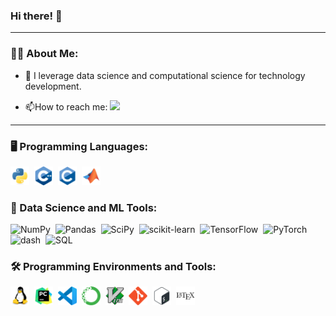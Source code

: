 ### Hi there! 👋
---
### :woman_technologist: About Me:
- :telescope: I leverage data science and computational science for technology development.

- :mailbox:How to reach me: [<img src="https://img.shields.io/badge/LinkedIn-0077B5?style=for-the-badge&logo=linkedin&logoColor=white" height="20">](https://www.linkedin.com/in/arunamohan/)
---
### :desktop_computer: Programming Languages:
<div>
  <img src="https://github.com/devicons/devicon/blob/master/icons/python/python-original.svg" title="Python" alt="Python" width="30" height="30"/>&nbsp;
  <img src="https://github.com/devicons/devicon/blob/master/icons/cplusplus/cplusplus-original.svg" title="C++" alt="C++" width="30" height="30"/>&nbsp;
  <img src="https://github.com/devicons/devicon/blob/master/icons/c/c-original.svg" title="C" alt="C" width="30" height="30"/>&nbsp;
  <img src="https://github.com/devicons/devicon/blob/master/icons/matlab/matlab-original.svg" title="MATLAB" alt="MATLAB" width="30" height="30"/>&nbsp;
<div>

### :toolbox: Data Science and ML Tools:
<div>
  <img src="https://img.shields.io/badge/-NumPy-informational?style=flat&logo=numpy&logoColor=013243&color=DCDCDC" title="NumPy" alt="NumPy"/>&nbsp;
  <img src="https://img.shields.io/badge/-Pandas-informational?style=flat&logo=pandas&logoColor=150458&color=DCDCDC" title="Pandas" alt="Pandas"/>&nbsp;
  <img src="https://img.shields.io/badge/-SciPy-informational?style=flat&logo=scipy&logoColor=8CAAE6&color=DCDCDC" title="SciPy" alt="SciPy"/>&nbsp;
  <img src="https://img.shields.io/badge/-Scikitlearn-informational?style=flat&logo=scikit-learn&logoColor=F7931E&color=DCDCDC" title="scikit-learn" alt="scikit-learn"/>&nbsp;
  <img src="https://img.shields.io/badge/-TensorFlow-informational?style=flat&logo=tensorflow&logoColor=FF6F00&color=DCDCDC" title="TensorFlow" alt="TensorFlow"/>&nbsp;
  <img src="https://img.shields.io/badge/-PyTorch-informational?style=flat&logo=pytorch&logoColor=EE4C2C&color=DCDCDC" title="PyTorch" alt="PyTorch"/>&nbsp;
  <img src="https://img.shields.io/badge/-Dash-informational?style=flat&logo=plotly&logoColor=013243&color=DCDCDC" title="dash" alt="dash"/>&nbsp;
  <img src="https://img.shields.io/badge/-SQL-informational?style=flat&logo=microsoftsqlserver&logoColor=013243&color=DCDCDC" title="SQL" alt="SQL"/>&nbsp;
<div>

### :hammer_and_wrench: Programming Environments and Tools:
<div>
  <img src="https://github.com/devicons/devicon/blob/master/icons/linux/linux-original.svg" title="Linux" alt="Linux" width="30" height="30"/>&nbsp;
  <img src="https://github.com/devicons/devicon/blob/master/icons/pycharm/pycharm-original.svg" title="PyCharm" alt="PyCharm" width="30" height="30"/>&nbsp;
  <img src="https://github.com/devicons/devicon/blob/master/icons/vscode/vscode-original.svg" title="VSCode" alt="VSCode" width="30" height="30"/>&nbsp;
  <img src="https://github.com/devicons/devicon/blob/master/icons/anaconda/anaconda-original.svg" title="anaconda" alt="anaconda" width="30" height="30"/>&nbsp;
  <img src="https://github.com/devicons/devicon/blob/master/icons/vim/vim-original.svg" title="vim" alt="vim" width="30" height="30"/>&nbsp;
  <img src="https://github.com/devicons/devicon/blob/master/icons/git/git-original.svg" title="git" alt="git" width="30" height="30"/>&nbsp;
  <img src="https://github.com/devicons/devicon/blob/master/icons/bash/bash-original.svg" title="bash" alt="bash" width="30" height="30"/>&nbsp;
  <img src="https://github.com/devicons/devicon/blob/master/icons/latex/latex-original.svg" title="LaTeX" alt="LaTex" width="30" height="30"/>&nbsp;
<div>

<!--
**a-mohan1/a-mohan1** is a ✨ _special_ ✨ repository because its `README.md` (this file) appears on your GitHub profile.

I used these helpful references:
https://www.sitepoint.com/github-profile-readme/
https://towardsdatascience.com/build-a-stunning-readme-for-your-github-profile-9b80434fe5d7

Here are some ideas to get you started:

- 🔭 I’m currently working on ...
- 🌱 I’m currently learning ...
- 👯 I’m looking to collaborate on ...
- 🤔 I’m looking for help with ...
- 💬 Ask me about ...
- 📫 How to reach me: ...
- 😄 Pronouns: ...
- ⚡ Fun fact: ...
-->
